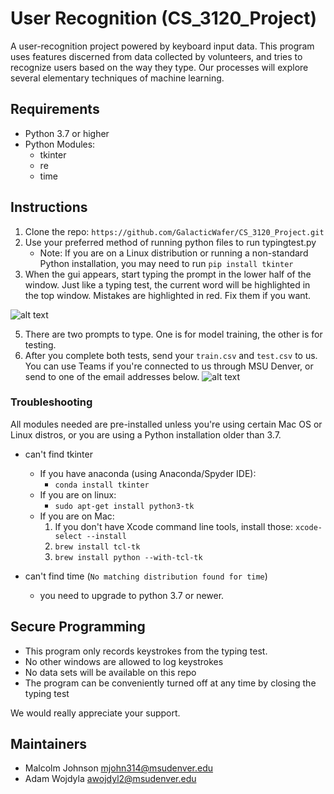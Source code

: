 # User Recognition (CS_3120_Project)

A user-recognition project powered by keyboard input data. This program uses features discerned 
from data collected by volunteers, and tries to recognize users based on the way they type. Our processes will explore several elementary techniques of machine learning.
                

## Requirements 

- Python 3.7 or higher
- Python Modules:
  - tkinter
  - re
  - time


## Instructions
1. Clone the repo: `https://github.com/GalacticWafer/CS_3120_Project.git`
2. Use your preferred method of running python files to run typingtest.py
   + Note: If you are on a Linux distribution or running a non-standard Python installation, you may need to run `pip install tkinter`
4. When the gui appears, start typing the prompt in the lower half of the window. Just like a typing test, the current word will be highlighted in the top window. Mistakes are highlighted in red. Fix them if you want.

![alt text](https://github.com/GalacticWafer/CS_3120_Project/blob/main/InstructionPictures/Step1.png)

5. There are two prompts to type. One is for model training, the other is for testing.
6. After you complete both tests, send your `train.csv` and `test.csv` to us. You can use Teams if you're connected to us through MSU Denver, or send to one of the email addresses below.
![alt text](https://github.com/GalacticWafer/CS_3120_Project/blob/main/InstructionPictures/Step2.png)

### Troubleshooting
All modules needed are pre-installed unless you're using certain Mac OS or Linux distros, or 
you are using a Python installation older than 3.7. 


- can't find tkinter
  - If you have anaconda (using Anaconda/Spyder IDE): 
    - `conda install tkinter`
  - If you are on linux:
    - `sudo apt-get install python3-tk`
  - If you are on Mac:
    1. If you don't have Xcode command line tools, install those: `xcode-select --install`
    2. `brew install tcl-tk`
    3. `brew install python --with-tcl-tk`



- can't find time (`No matching distribution found for time`)
  - you need to upgrade to python 3.7 or newer.

## Secure Programming
- This program only records keystrokes from the typing test. 
- No other windows are allowed to log keystrokes
- No data sets will be available on this repo
- The program can be conveniently turned off at any time by closing the typing test

We would really appreciate your support.

## Maintainers
- Malcolm Johnson mjohn314@msudenver.edu
- Adam Wojdyla awojdyl2@msudenver.edu 
